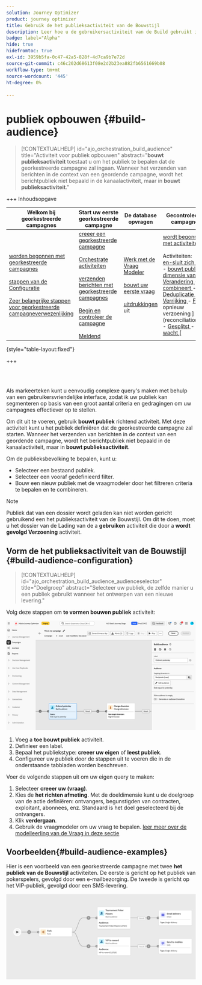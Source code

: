 ```yaml
---
solution: Journey Optimizer
product: journey optimizer
title: Gebruik de het publieksactiviteit van de Bouwstijl
description: Leer hoe u de gebruikersactiviteit van de Build gebruikt in een georkestreerde campagne
badge: label="Alpha"
hide: true
hidefromtoc: true
exl-id: 3959b5fa-0c47-42a5-828f-4d7ca9b7e72d
source-git-commit: c46c202d68613f08e2d2b23ea882fb6561669b08
workflow-type: tm+mt
source-wordcount: '445'
ht-degree: 0%

---
```


# publiek opbouwen {#build-audience}

>[!CONTEXTUALHELP]
>id="ajo_orchestration_build_audience"
>title="Activiteit voor publiek opbouwen"
>abstract="**bouwt publieksactiviteit** toestaat u om het publiek te bepalen dat de georkestreerde campagne zal ingaan. Wanneer het verzenden van berichten in de context van een geordende campagne, wordt het berichtpubliek niet bepaald in de kanaalactiviteit, maar in **bouwt publieksactiviteit**."

+++ Inhoudsopgave

| Welkom bij georkestreerde campagnes | Start uw eerste georkestreerde campagne | De database opvragen | Gecontroleerde campagnes |
|---|---|---|---|
| [ worden begonnen met georkestreerde campagnes ](../gs-orchestrated-campaigns.md)<br/><br/>[ stappen van de Configuratie ](../configuration-steps.md)<br/><br/>[ Zeer belangrijke stappen voor georkestreerde campagneverwezenlijking ](../gs-campaign-creation.md) | [ creeer een georkestreerde campagne ](../create-orchestrated-campaign.md)<br/><br/>[ Orchestrate activiteiten ](../orchestrate-activities.md)<br/><br/>[ verzenden berichten met georkestreerde campagnes ](../send-messages.md)<br/><br/>[ Begin en controleer de campagne ](../start-monitor-campaigns.md)<br/><br/>[ Meldend ](../reporting-campaigns.md) | [ Werk met de Vraag Modeler ](../orchestrated-query-modeler.md)<br/><br/>[ bouwt uw eerste vraag ](../build-query.md)<br/><br/>[ uitdrukkingen ](../edit-expressions.md) uit | [ wordt begonnen met activiteiten ](about-activities.md)<br/><br/> Activiteiten:<br/>[ en-sluit zich aan ](and-join.md) - [ bouwt publiek ](build-audience.md) - [ dimensie van de Verandering ](change-dimension.md) - [ combineert ](combine.md) - [ Deduplicatie ](/deduplication.md) - [ Verrijking ](enrichment.md) - [ Fork ](fork.md) opnieuw verzoening ](reconciliation.md) - [ Gesplitst ](split.md) - [ wacht ](wait.md)[ |

{style="table-layout:fixed"}

+++

<br/><br/>

Als markeerteken kunt u eenvoudig complexe query&#39;s maken met behulp van een gebruikersvriendelijke interface, zodat ik uw publiek kan segmenteren op basis van een groot aantal criteria en gedragingen om uw campagnes effectiever op te stellen.

Om dit uit te voeren, gebruik **bouwt publiek** richtend activiteit. Met deze activiteit kunt u het publiek definiëren dat de georkestreerde campagne zal starten. Wanneer het verzenden van berichten in de context van een geordende campagne, wordt het berichtpubliek niet bepaald in de kanaalactiviteit, maar in **bouwt publieksactiviteit**.

Om de publieksbevolking te bepalen, kunt u:

* Selecteer een bestaand publiek.
* Selecteer een vooraf gedefinieerd filter.
* Bouw een nieuw publiek met de vraagmodeler door het filtreren criteria te bepalen en te combineren.

>[!NOTE]
>
>Publiek dat van een dossier wordt geladen kan niet worden gericht gebruikend een het publieksactiviteit van de Bouwstijl. Om dit te doen, moet u het dossier van de Lading van de a **gebruiken** activiteit die door a **wordt gevolgd Verzoening** activiteit.


## Vorm de het publieksactiviteit van de Bouwstijl {#build-audience-configuration}

>[!CONTEXTUALHELP]
>id="ajo_orchestration_build_audience_audienceselector"
>title="Doelgroep"
>abstract="Selecteer uw publiek, de zelfde manier u een publiek gebruikt wanneer het ontwerpen van een nieuwe levering."

Volg deze stappen om **te vormen bouwen publiek** activiteit:

![](../assets/build-audience.png)

1. Voeg a **toe bouwt publiek** activiteit.
1. Definieer een label.
1. Bepaal het publiekstype: **creeer uw eigen** of **leest publiek**.
1. Configureer uw publiek door de stappen uit te voeren die in de onderstaande tabbladen worden beschreven.


Voer de volgende stappen uit om uw eigen query te maken:

1. Selecteer **creeer uw (vraag)**.
1. Kies de **het richten afmeting**. Met de doeldimensie kunt u de doelgroep van de actie definiëren: ontvangers, begunstigden van contracten, exploitant, abonnees, enz. Standaard is het doel geselecteerd bij de ontvangers.
1. Klik **verdergaan**.
1. Gebruik de vraagmodeler om uw vraag te bepalen. [ leer meer over de modelleerling van de Vraag in deze sectie ](../orchestrated-query-modeler.md)

## Voorbeelden{#build-audience-examples}

Hier is een voorbeeld van een georkestreerde campagne met twee **het publiek van de Bouwstijl** activiteiten. De eerste is gericht op het publiek van pokerspelers, gevolgd door een e-mailbezorging. De tweede is gericht op het VIP-publiek, gevolgd door een SMS-levering.

![](../assets/workflow-audience-example.png)
